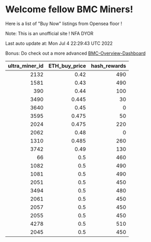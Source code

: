 # Welcome fellow BMC Miners!
Here is a list of "Buy Now" listings from Opensea floor !

Note: This is an unofficial site ! NFA DYOR

Last auto update at: Mon Jul  4 22:29:43 UTC 2022

Bonus: Do check out a more advanced [BMC-Overview-Dashboard](https://dune.com/defifunk/BMC-Overview-Dashboard)


|   ultra_miner_id |   ETH_buy_price |   hash_rewards |
|-----------------:|----------------:|---------------:|
|             2132 |           0.42  |            490 |
|             1581 |           0.43  |            490 |
|              390 |           0.44  |            100 |
|             3490 |           0.445 |             30 |
|             3640 |           0.45  |              0 |
|             3595 |           0.475 |             50 |
|             2024 |           0.475 |            220 |
|             2062 |           0.48  |              0 |
|             1310 |           0.485 |            260 |
|             3742 |           0.49  |            130 |
|               66 |           0.5   |            460 |
|             1082 |           0.5   |            490 |
|             1081 |           0.5   |            490 |
|             2051 |           0.5   |            450 |
|             3494 |           0.5   |            480 |
|             2061 |           0.5   |            450 |
|             2057 |           0.5   |            450 |
|             2055 |           0.5   |            450 |
|             4278 |           0.5   |            510 |
|             2045 |           0.5   |            450 |